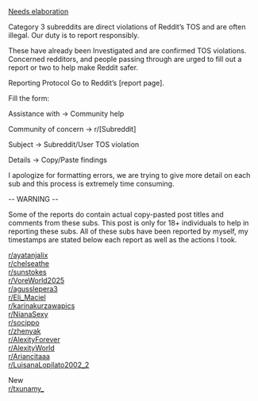 [Needs elaboration](/Needs+elaboration/Active+Cat+3)

Category 3 subreddits are direct violations of Reddit’s TOS and are often illegal.
Our duty is to report responsibly.

These have already been Investigated and are confirmed TOS violations. Concerned redditors, and people passing through are urged to fill out a report or two to help make Reddit safer.

Reporting Protocol
Go to Reddit’s [report page].

Fill the form:

Assistance with → Community help

Community of concern → r/[Subreddit]

Subject → Subreddit/User TOS violation

Details → Copy/Paste findings

I apologize for formatting errors, we are trying to give more detail on each sub and this process is extremely time consuming.

-- WARNING --

Some of the reports do contain actual copy-pasted post titles and comments from these subs. This post is only for 18+ individuals to help in reporting these subs. All of these subs have been reported by myself, my timestamps are stated below each report as well as the actions I took.
                                      
[r/ayatanjalix](/Subs/ayatanjalix)                                                             
[r/chelseathe](/Subs/chelseathe)                                                            
[r/sunstokes](/Subs/sunstokes)                                                             
[r/VoreWorld2025](/Subs/VoreWorld2025)                                                    
[r/agusslepera3](/Subs/agusslepera3)                                                        
[r/Eli_Maciel](/Subs/Eli_Maciel)                                                              
[r/karinakurzawapics](/Subs/karinakurzawapics)                                              
[r/NianaSexy](/Subs/NianaSexy)                                                             
[r/socippo](/Subs/socippo)                                                                  
[r/zhenyak](/Subs/zhenyak)                                                                 
[r/AlexityForever](/Subs/AlexityForever)                                                       
[r/AlexityWorld](/Subs/AlexityWorld)                                                         
[r/Ariancitaaa](/Subs/Ariancitaaa)                                                           
[r/LuisanaLopilato2002_2](/Subs/LuisanaLopilato2002_2) 

New                                                                           
[r/txunamy_](/subs/txunamy_)                                                               
